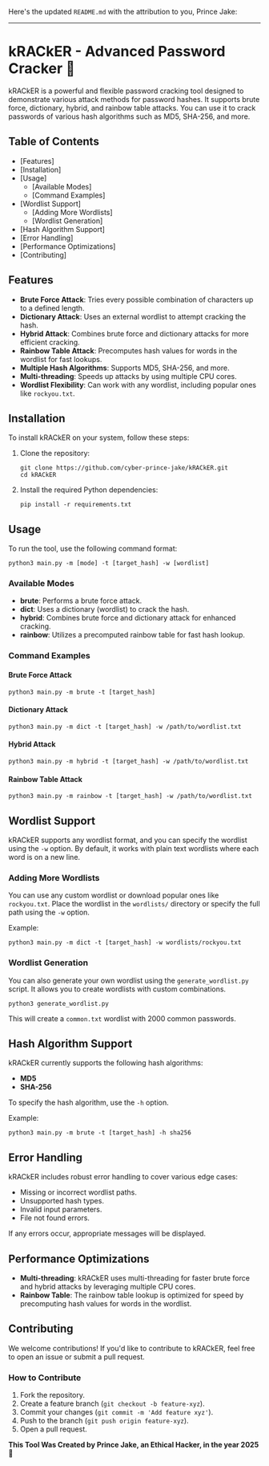 Here's the updated `README.md` with the attribution to you, Prince Jake:

---

# kRACkER - Advanced Password Cracker 🚀

kRACkER is a powerful and flexible password cracking tool designed to demonstrate various attack methods for password hashes. It supports brute force, dictionary, hybrid, and rainbow table attacks. You can use it to crack passwords of various hash algorithms such as MD5, SHA-256, and more.

## Table of Contents

- [Features]
- [Installation]
- [Usage]
  - [Available Modes]
  - [Command Examples]
- [Wordlist Support]
  - [Adding More Wordlists]
  - [Wordlist Generation]
- [Hash Algorithm Support]
- [Error Handling]
- [Performance Optimizations]
- [Contributing]

## Features

- **Brute Force Attack**: Tries every possible combination of characters up to a defined length.
- **Dictionary Attack**: Uses an external wordlist to attempt cracking the hash.
- **Hybrid Attack**: Combines brute force and dictionary attacks for more efficient cracking.
- **Rainbow Table Attack**: Precomputes hash values for words in the wordlist for fast lookups.
- **Multiple Hash Algorithms**: Supports MD5, SHA-256, and more.
- **Multi-threading**: Speeds up attacks by using multiple CPU cores.
- **Wordlist Flexibility**: Can work with any wordlist, including popular ones like `rockyou.txt`.

## Installation

To install kRACkER on your system, follow these steps:

1. Clone the repository:
   
   ```
   git clone https://github.com/cyber-prince-jake/kRACkER.git
   cd kRACkER
   ```

2. Install the required Python dependencies:

   ```
   pip install -r requirements.txt
   ```

## Usage

To run the tool, use the following command format:

```
python3 main.py -m [mode] -t [target_hash] -w [wordlist]
```

### Available Modes

- **brute**: Performs a brute force attack.
- **dict**: Uses a dictionary (wordlist) to crack the hash.
- **hybrid**: Combines brute force and dictionary attack for enhanced cracking.
- **rainbow**: Utilizes a precomputed rainbow table for fast hash lookup.

### Command Examples

#### Brute Force Attack

```
python3 main.py -m brute -t [target_hash]
```

#### Dictionary Attack

```
python3 main.py -m dict -t [target_hash] -w /path/to/wordlist.txt
```

#### Hybrid Attack

```
python3 main.py -m hybrid -t [target_hash] -w /path/to/wordlist.txt
```

#### Rainbow Table Attack

```
python3 main.py -m rainbow -t [target_hash] -w /path/to/wordlist.txt
```

## Wordlist Support

kRACkER supports any wordlist format, and you can specify the wordlist using the `-w` option. By default, it works with plain text wordlists where each word is on a new line.

### Adding More Wordlists

You can use any custom wordlist or download popular ones like `rockyou.txt`. Place the wordlist in the `wordlists/` directory or specify the full path using the `-w` option.

Example:

```
python3 main.py -m dict -t [target_hash] -w wordlists/rockyou.txt
```

### Wordlist Generation

You can also generate your own wordlist using the `generate_wordlist.py` script. It allows you to create wordlists with custom combinations.

```
python3 generate_wordlist.py
```

This will create a `common.txt` wordlist with 2000 common passwords.

## Hash Algorithm Support

kRACkER currently supports the following hash algorithms:

- **MD5**
- **SHA-256**

To specify the hash algorithm, use the `-h` option.

Example:
```
python3 main.py -m brute -t [target_hash] -h sha256
```

## Error Handling

kRACkER includes robust error handling to cover various edge cases:

- Missing or incorrect wordlist paths.
- Unsupported hash types.
- Invalid input parameters.
- File not found errors.

If any errors occur, appropriate messages will be displayed.

## Performance Optimizations

- **Multi-threading**: kRACkER uses multi-threading for faster brute force and hybrid attacks by leveraging multiple CPU cores.
- **Rainbow Table**: The rainbow table lookup is optimized for speed by precomputing hash values for words in the wordlist.

## Contributing

We welcome contributions! If you'd like to contribute to kRACkER, feel free to open an issue or submit a pull request.

### How to Contribute

1. Fork the repository.
2. Create a feature branch (`git checkout -b feature-xyz`).
3. Commit your changes (`git commit -m 'Add feature xyz'`).
4. Push to the branch (`git push origin feature-xyz`).
5. Open a pull request.




**This Tool Was Created by Prince Jake, an Ethical Hacker, in the year 2025** 🎯
